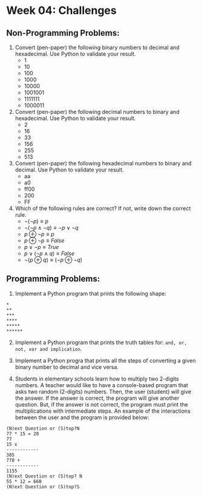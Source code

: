 # Week 04: Challenges


## Non-Programming Problems:

1. Convert (pen-paper) the following binary numbers to decimal and hexadecimal. Use Python to validate your result.
	- 1
	- 10 
	- 100
	- 1000
	- 10000
	- 1001001
	- 1111111
	- 1000011
2. Convert (pen-paper) the following decimal numbers to binary and hexadecimal. Use Python to validate your result.
	- 2
	- 16
	- 33
	- 156
	- 255
	- 513
3. Convert (pen-paper) the following hexadecimal numbers to binary and decimal. Use Python to validate your result.
	- aa
	- a0
	- ff00
	- 200
	- FF
4. Which of the following rules are correct? If not, write down the correct rule.
	- $\neg (\neg p) \equiv p$
	- $\neg (\neg p \wedge \neg q) \equiv \neg p \vee \neg q$
	- $p \oplus \neg p \equiv p$
	- $p \oplus \neg p \equiv False$
	- $p \vee \neg p \equiv True$
	- $p \vee (\neg p \wedge q) \equiv False$
	- $\neg (p \oplus q) \equiv (\neg p \oplus \neg q)$


## Programming Problems:

1. Implement a Python program that prints the following shape:
 
 ```
 *
 **
 ***
 ****
 *****
 ******
 ```

2. Implement a Python program that prints the truth tables for: ```and, or, not, xor and implication```.

3. Implement a Python progra that prints all the steps of converting a given binary number to decimal and vice versa.

4. Students in elementary schools learn how to multiply two 2-digits numbers. A teacher would like to have a console-based program that asks two random (2-digits) numbers. Then, the user (student) will give the answer. If the answer is correct, the program will give another question. But, if the answer is not correct, the program must print the multiplications with intermediate steps. An example of the interactions between the user and the program is provided below:

```
(N)ext Question or (S)top?N
77 * 15 = 20
77
15 x 
------------
385
770 + 
------------
1155
(N)ext Question or (S)top? N
55 * 12 = 660
(N)ext Question or (S)top?S
```
